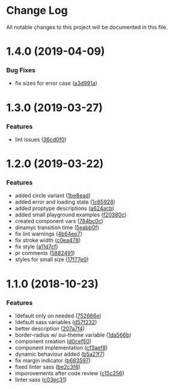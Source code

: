 # Change Log

All notable changes to this project will be documented in this file.

<a name="1.4.0"></a>
# 1.4.0 (2019-04-09)


### Bug Fixes

* fix sizes for error case ([a3d991a](https://github.com/SUI-Components/sui-components/commit/a3d991a))



<a name="1.3.0"></a>
# 1.3.0 (2019-03-27)


### Features

* lint issues ([36cd0f0](https://github.com/SUI-Components/sui-components/commit/36cd0f0))



<a name="1.2.0"></a>
# 1.2.0 (2019-03-22)


### Features

* added circle variant ([1be8ead](https://github.com/SUI-Components/sui-components/commit/1be8ead))
* added error and loading state ([1c65928](https://github.com/SUI-Components/sui-components/commit/1c65928))
* added proptype descriptions ([a624acb](https://github.com/SUI-Components/sui-components/commit/a624acb))
* added small playground examples ([f20380c](https://github.com/SUI-Components/sui-components/commit/f20380c))
* created component vars ([784bc0c](https://github.com/SUI-Components/sui-components/commit/784bc0c))
* dinamyc transition time ([5eabb0f](https://github.com/SUI-Components/sui-components/commit/5eabb0f))
* fix lint warnings ([4b64ee7](https://github.com/SUI-Components/sui-components/commit/4b64ee7))
* fix stroke width ([c0ea478](https://github.com/SUI-Components/sui-components/commit/c0ea478))
* fix style ([a11d7cf](https://github.com/SUI-Components/sui-components/commit/a11d7cf))
* pr comments ([5882491](https://github.com/SUI-Components/sui-components/commit/5882491))
* styles for small size ([17f77e0](https://github.com/SUI-Components/sui-components/commit/17f77e0))



<a name="1.1.0"></a>
# 1.1.0 (2018-10-23)


### Features

* !default only on needed ([752666e](https://github.com/SUI-Components/sui-components/commit/752666e))
* !default sass variables ([d57f232](https://github.com/SUI-Components/sui-components/commit/d57f232))
* better description ([207a7f4](https://github.com/SUI-Components/sui-components/commit/207a7f4))
* border-radius w/ sui-theme variable ([1da566b](https://github.com/SUI-Components/sui-components/commit/1da566b))
* component creation ([d0cef50](https://github.com/SUI-Components/sui-components/commit/d0cef50))
* component implementation ([cf3aef8](https://github.com/SUI-Components/sui-components/commit/cf3aef8))
* dynamic behaviour added ([b5a21f7](https://github.com/SUI-Components/sui-components/commit/b5a21f7))
* fix margin indicator ([b683597](https://github.com/SUI-Components/sui-components/commit/b683597))
* fixed linter sass ([be2c3f8](https://github.com/SUI-Components/sui-components/commit/be2c3f8))
* imporovements after code review ([c15c256](https://github.com/SUI-Components/sui-components/commit/c15c256))
* linter sass ([c03ec31](https://github.com/SUI-Components/sui-components/commit/c03ec31))



